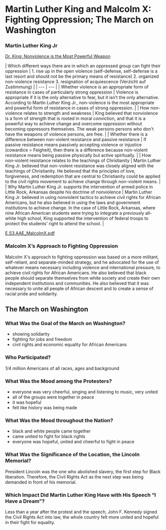# Martin Luther King and Malcolm X: Fighting Oppression; The March on Washington

### Martin Luther King Jr

[Dr. King: Nonviolence is the Most Powerful Weapon](https://www.youtube.com/watch?v=74XJJ3Tq5ew)

| Which different ways there are in which an oppressed group can fight their oppression | 1. rise up in the open violence (self-defense, self-defense is a last resort and should not be the primary means of resistance)
2. organized non-violence resistance
3. resignation of acquiescence (Verzicht auf Zustimmung) |
| --- | --- |
| Whether violence is an appropriate form of resistance in cases of particularly strong oppression | Violence is appropriate if it is the only alternative to fear, but it isn’t the only alternative. According to Martin Luther King Jr., non-violence is the most appropriate and powerful form of resistance in cases of strong oppression. |
| How non-violence relates to strength and weakness | King believed that nonviolence is a form of strength that is rooted in moral conviction, and that it is a powerful way to achieve change and overcome oppression without becoming oppressors themselves. The weak persons persons who don't have the weapons of violence persons, are free. |
| Whether there is a difference between non-violent resistance and passive resistance | If passive resistance means passively accepting violence or injustice (cowardice = Feigheit), then there is a difference because non-violent resistance means being passive physically but active spiritually. |
| How non-violent resistance relates to the teachings of Christianity | Martin Luther King Jr. believed that non-violent resistance was closely aligned with the teachings of Christianity. He believed that the principles of love, forgiveness, and redemption that are central to Christianity could be applied to the civil rights movement to achieve change through non-violent means. |
| Why Martin Luther King Jr. supports the intervention of armed police in Little Rock, Arkansas despite his doctrine of nonviolence | Martin Luther King Jr. believed in using nonviolent tactics to achieve civil rights for African Americans, but he also believed in using the laws and government institutions to achieve change. In the case of Little Rock, Arkansas, where nine African American students were trying to integrate a previously all-white high school, King supported the intervention of federal troops to protect the students' right to attend the school. |

[E.S3.AAE_MalcolmX.pdf](Martin%20Luther%20King%20and%20Malcolm%20X%20fighting%20oppressi/E.S3.AAE_MalcolmX.pdf)

### Malcolm X’s Approach to Fighting Oppression

Malcolm X's approach to fighting oppression was based on a more militant, self-reliant, and separate-minded strategy, and he advocated for the use of whatever means necessary including violence and international pressure, to achieve civil rights for African Americans. He also believed that black people should separate themselves from white society and create their own independent institutions and communities. He also believed that it was necessary to unite all people of African descent and to create a sense of racial pride and solidarity.

## The March on Washington

### What Was the Goal of the March on Washington?

- showing solidarity
- fighting for jobs and freedom
- civil rights and economic equality for African Americans

### Who Participated?

1/4 million Americans of all races, ages and background

### What Was the Mood among the Protesters?

- everyone was very cheerful, singing and listening to music, very united
- all of the groups were together in peace
- it was hopeful
- felt like history was being made

### What Was the Mood throughout the Nation?

- black and white people came together
- came united to fight for black rights
- everyone was hopeful, united and cheerful to fight in peace

### What Was the Significance of the Location, the Lincoln Memorial?

President Lincoln was the one who abolished slavery, the first step for Black liberation. Therefore, the Civil Rights Act as the next step was being demanded in front of his memorial.

### Which Impact Did Martin Luther King Have with His Speech “I Have a Dream”?

Less than a year after the protest and the speech, John F. Kennedy signed the Civil Rights Act into law, the whole country felt more united and hopeful in their fight for equality.